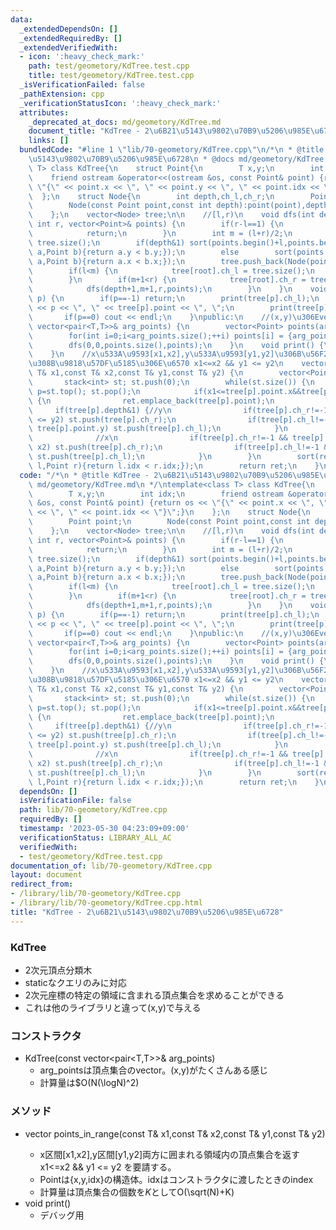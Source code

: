 ```yaml
---
data:
  _extendedDependsOn: []
  _extendedRequiredBy: []
  _extendedVerifiedWith:
  - icon: ':heavy_check_mark:'
    path: test/geometory/KdTree.test.cpp
    title: test/geometory/KdTree.test.cpp
  _isVerificationFailed: false
  _pathExtension: cpp
  _verificationStatusIcon: ':heavy_check_mark:'
  attributes:
    _deprecated_at_docs: md/geometory/KdTree.md
    document_title: "KdTree - 2\u6B21\u5143\u9802\u70B9\u5206\u985E\u6728"
    links: []
  bundledCode: "#line 1 \"lib/70-geometory/KdTree.cpp\"\n/*\n * @title KdTree - 2\u6B21\
    \u5143\u9802\u70B9\u5206\u985E\u6728\n * @docs md/geometory/KdTree.md\n */\ntemplate<class\
    \ T> class KdTree{\n    struct Point{\n        T x,y;\n        int idx;\n    \
    \    friend ostream &operator<<(ostream &os, const Point& point) {return os <<\
    \ \"{\" << point.x << \", \" << point.y << \", \" << point.idx << \"}\";}\n  \
    \  };\n    struct Node{\n        int depth,ch_l,ch_r;\n        Point point;\n\
    \        Node(const Point point,const int depth):point(point),depth(depth),ch_l(-1),ch_r(-1){};\n\
    \    };\n    vector<Node> tree;\n\n    //[l,r)\n    void dfs(int depth, int l,\
    \ int r, vector<Point>& points) {\n        if(r-l==1) {\n            tree.push_back(Node(points[l],depth));\n\
    \            return;\n        }\n        int m = (l+r)/2;\n        int root =\
    \ tree.size();\n        if(depth&1) sort(points.begin()+l,points.begin()+r,[&](Point\
    \ a,Point b){return a.y < b.y;});\n        else        sort(points.begin()+l,points.begin()+r,[&](Point\
    \ a,Point b){return a.x < b.x;});\n        tree.push_back(Node(points[m],depth));\n\
    \        if(l<m) {\n            tree[root].ch_l = tree.size();\n            dfs(depth+1,l,m,points);\n\
    \        }\n        if(m+1<r) {\n            tree[root].ch_r = tree.size();\n\
    \            dfs(depth+1,m+1,r,points);\n        }\n    }\n    void print(int\
    \ p) {\n        if(p==-1) return;\n        print(tree[p].ch_l);\n        cout\
    \ << p << \", \" << tree[p].point << \", \";\n        print(tree[p].ch_r);\n \
    \       if(p==0) cout << endl;\n    }\npublic:\n    //(x,y)\u306Evector\n    KdTree(const\
    \ vector<pair<T,T>>& arg_points) {\n        vector<Point> points(arg_points.size());\n\
    \        for(int i=0;i<arg_points.size();++i) points[i] = {arg_points[i].first,arg_points[i].second,i};\n\
    \        dfs(0,0,points.size(),points);\n    }\n    void print() {\n        print(0);\n\
    \    }\n    //x\u533A\u9593[x1,x2],y\u533A\u9593[y1,y2]\u306B\u56F2\u307E\u308C\
    \u308B\u9818\u57DF\u5185\u306E\u6570 x1<=x2 && y1 <= y2\n    vector<Point> points_in_range(const\
    \ T& x1,const T& x2,const T& y1,const T& y2) {\n        vector<Point> ret;\n \
    \       stack<int> st; st.push(0);\n        while(st.size()) {\n            int\
    \ p=st.top(); st.pop();\n            if(x1<=tree[p].point.x&&tree[p].point.x<=x2&&y1<=tree[p].point.y&&tree[p].point.y<=y2)\
    \ {\n                ret.emplace_back(tree[p].point);\n            }\n       \
    \     if(tree[p].depth&1) {//y\n                if(tree[p].ch_r!=-1 && tree[p].point.y\
    \ <= y2) st.push(tree[p].ch_r);\n                if(tree[p].ch_l!=-1 && y1 <=\
    \ tree[p].point.y) st.push(tree[p].ch_l);\n            }\n            else { \
    \              //x\n                if(tree[p].ch_r!=-1 && tree[p].point.x <=\
    \ x2) st.push(tree[p].ch_r);\n                if(tree[p].ch_l!=-1 && x1 <= tree[p].point.x)\
    \ st.push(tree[p].ch_l);\n            }\n        }\n        sort(ret.begin(),ret.end(),[&](Point\
    \ l,Point r){return l.idx < r.idx;});\n        return ret;\n    }\n};\n"
  code: "/*\n * @title KdTree - 2\u6B21\u5143\u9802\u70B9\u5206\u985E\u6728\n * @docs\
    \ md/geometory/KdTree.md\n */\ntemplate<class T> class KdTree{\n    struct Point{\n\
    \        T x,y;\n        int idx;\n        friend ostream &operator<<(ostream\
    \ &os, const Point& point) {return os << \"{\" << point.x << \", \" << point.y\
    \ << \", \" << point.idx << \"}\";}\n    };\n    struct Node{\n        int depth,ch_l,ch_r;\n\
    \        Point point;\n        Node(const Point point,const int depth):point(point),depth(depth),ch_l(-1),ch_r(-1){};\n\
    \    };\n    vector<Node> tree;\n\n    //[l,r)\n    void dfs(int depth, int l,\
    \ int r, vector<Point>& points) {\n        if(r-l==1) {\n            tree.push_back(Node(points[l],depth));\n\
    \            return;\n        }\n        int m = (l+r)/2;\n        int root =\
    \ tree.size();\n        if(depth&1) sort(points.begin()+l,points.begin()+r,[&](Point\
    \ a,Point b){return a.y < b.y;});\n        else        sort(points.begin()+l,points.begin()+r,[&](Point\
    \ a,Point b){return a.x < b.x;});\n        tree.push_back(Node(points[m],depth));\n\
    \        if(l<m) {\n            tree[root].ch_l = tree.size();\n            dfs(depth+1,l,m,points);\n\
    \        }\n        if(m+1<r) {\n            tree[root].ch_r = tree.size();\n\
    \            dfs(depth+1,m+1,r,points);\n        }\n    }\n    void print(int\
    \ p) {\n        if(p==-1) return;\n        print(tree[p].ch_l);\n        cout\
    \ << p << \", \" << tree[p].point << \", \";\n        print(tree[p].ch_r);\n \
    \       if(p==0) cout << endl;\n    }\npublic:\n    //(x,y)\u306Evector\n    KdTree(const\
    \ vector<pair<T,T>>& arg_points) {\n        vector<Point> points(arg_points.size());\n\
    \        for(int i=0;i<arg_points.size();++i) points[i] = {arg_points[i].first,arg_points[i].second,i};\n\
    \        dfs(0,0,points.size(),points);\n    }\n    void print() {\n        print(0);\n\
    \    }\n    //x\u533A\u9593[x1,x2],y\u533A\u9593[y1,y2]\u306B\u56F2\u307E\u308C\
    \u308B\u9818\u57DF\u5185\u306E\u6570 x1<=x2 && y1 <= y2\n    vector<Point> points_in_range(const\
    \ T& x1,const T& x2,const T& y1,const T& y2) {\n        vector<Point> ret;\n \
    \       stack<int> st; st.push(0);\n        while(st.size()) {\n            int\
    \ p=st.top(); st.pop();\n            if(x1<=tree[p].point.x&&tree[p].point.x<=x2&&y1<=tree[p].point.y&&tree[p].point.y<=y2)\
    \ {\n                ret.emplace_back(tree[p].point);\n            }\n       \
    \     if(tree[p].depth&1) {//y\n                if(tree[p].ch_r!=-1 && tree[p].point.y\
    \ <= y2) st.push(tree[p].ch_r);\n                if(tree[p].ch_l!=-1 && y1 <=\
    \ tree[p].point.y) st.push(tree[p].ch_l);\n            }\n            else { \
    \              //x\n                if(tree[p].ch_r!=-1 && tree[p].point.x <=\
    \ x2) st.push(tree[p].ch_r);\n                if(tree[p].ch_l!=-1 && x1 <= tree[p].point.x)\
    \ st.push(tree[p].ch_l);\n            }\n        }\n        sort(ret.begin(),ret.end(),[&](Point\
    \ l,Point r){return l.idx < r.idx;});\n        return ret;\n    }\n};\n"
  dependsOn: []
  isVerificationFile: false
  path: lib/70-geometory/KdTree.cpp
  requiredBy: []
  timestamp: '2023-05-30 04:23:09+09:00'
  verificationStatus: LIBRARY_ALL_AC
  verifiedWith:
  - test/geometory/KdTree.test.cpp
documentation_of: lib/70-geometory/KdTree.cpp
layout: document
redirect_from:
- /library/lib/70-geometory/KdTree.cpp
- /library/lib/70-geometory/KdTree.cpp.html
title: "KdTree - 2\u6B21\u5143\u9802\u70B9\u5206\u985E\u6728"
---
```

### KdTree
- 2次元頂点分類木
- staticなクエリのみに対応
- 2次元座標の特定の領域に含まれる頂点集合を求めることができる
- これは他のライブラリと違って(x,y)で与える

### コンストラクタ
- KdTree(const vector<pair<T,T>>& arg_points)
  - arg_pointsは頂点集合のvector。(x,y)がたくさんある感じ
  - 計算量は$O(N(\logN)^2)
  
### メソッド
- vector<Point> points_in_range(const T& x1,const T& x2,const T& y1,const T& y2) 
  - x区間[x1,x2],y区間[y1,y2]両方に囲まれる領域内の頂点集合を返す x1<=x2 && y1 <= y2 を要請する。
  - Pointは{x,y,idx}の構造体。idxはコンストラクタに渡したときのindex
  - 計算量は頂点集合の個数を$K$としてO(\sqrt(N)+K)
- void print() 
  - デバッグ用